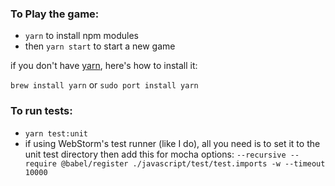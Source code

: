 ### To Play the game:
- `yarn` to install npm modules
- then `yarn start` to start a new game

if you don't have [yarn](https://yarnpkg.com/en/), here's how to install it:

`brew install yarn`
or
`sudo port install yarn`

### To run tests:
- `yarn test:unit`
- if using WebStorm's test runner (like I do), all you need is to set it to the unit test directory then add this for mocha options:
`--recursive --require @babel/register ./javascript/test/test.imports -w --timeout 10000`


